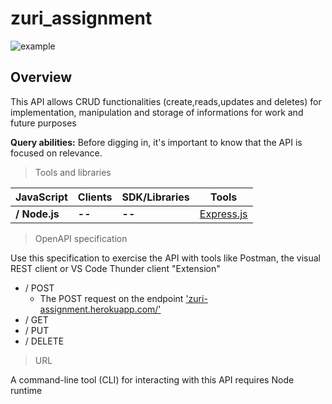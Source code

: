 # zuri_assignment

![example](https://user-images.githubusercontent.com/72243506/118078934-fb110000-b36b-11eb-9945-bfb1c418cf9e.png)

## Overview

This API allows CRUD functionalities (create,reads,updates and deletes) for
implementation, manipulation and storage of informations for work and future
purposes

**Query abilities:** Before digging in, it's important to know that the API is
focused on relevance.

> Tools and libraries

| **JavaScript** | Clients | SDK/Libraries | Tools                                |
| -------------- | ------- | ------------- | ------------------------------------ |
| **/ Node.js**  | **--**  | **--**        | [Express.js](https://expressjs.com/) |

> OpenAPI specification

Use this specification to exercise the API with tools like Postman, the visual
REST client or VS Code Thunder client "Extension"

-   / POST
    -   The POST request on the endpoint
        ['zuri-assignment.herokuapp.com/'](zuri-assignment.herokuapp.com/)
-   / GET
-   / PUT
-   / DELETE

> URL

A command-line tool (CLI) for interacting with this API requires Node runtime
